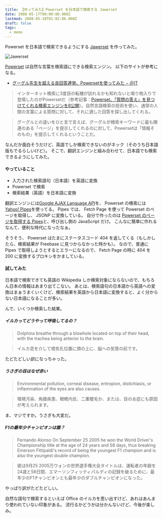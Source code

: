 ```yaml
---
title: 【作ってみた】Powerset を日本語で検索する Jawerset
date: 2008-05-17T00:00:00.000Z
lastmod: 2008-05-18T01:02:06.000Z
draft: false
tags:
  - memo
---
```


Powerset を日本語で検索できるようにする [Jawerset](http://www.machu.jp/jawerset/) を作ってみた。

![Jawerset](@/assets/flickr/2498891995.jpg "Jawerset")

[Powerset](http://www.powerset.com/) は自然な言葉を検索語にできる検索エンジン。 以下のサイトが参考になる。

* [グーグル先生を超える良回答連発、Powersetを使ってみた − ＠IT](http://www.atmarkit.co.jp/news/200805/15/ps.html)

> インターネット検索に3度目の転機が訪れるかも知れないと鳴り物入りで登場したのがPowersetだ（参考記事：[Powerset、「質問の答え」を見つけてくれる検索エンジンをβ公開](http://www.itmedia.co.jp/news/articles/0805/13/news016.html)）。自然言語検索の技術を使い、通常の人間の言葉による質問に対して、それに適した回答を探し出してくれる。

> グーグルとの違いをひと言で言えば、グーグルが検索キーワードに最も関連のある「ページ」を提示してくれるのに対して、Powersetは「情報そのもの」を提示してくれるということだ。

なんだか面白そうだけど、英語でしか検索できないのがネック（そのうち日本語版もでるらしいけど）。 そこで、翻訳エンジンと組み合わせて、日本語でも検索できるようにしてみた。

#### やっていること

* 入力された検索語句（日本語）を英語に変換
* Powerset で検索
* 検索結果（英語）を日本語に変換

翻訳エンジンには[Google AJAX Language API](http://code.google.com/apis/ajaxlanguage/)を、 Powerset の検索には [Yahoo! Pipes](http://pipes.yahoo.com/pipes/)を使ってる。 Pipes では、 Fetch Page を使って Powerset のページを取得し、 JSONP に変換している。 自分で作ったのは [Powerset のページを取得する Pipes](http://pipes.yahoo.com/machu/powerset)と、呼び出し側の JavaScript だけ。 こんなに簡単に作れるなんて、便利な時代になったなぁ。

そうそう、 Powerset はたまにステータスコード 404 を返してくる（もしかしたら、検索結果が Freebase に見つからなかった時かも）。 なので、普通に Pipes で取得しようとするとエラーになるので、 Fetch Page の時に 404 を 200 に変換するプロキシをかましている。

#### 試してみた

日本語で検索できても英語の Wikipedia しか検索対象にならないので、もちろん日本の情報はあまり出てこない。 あとは、検索語句の日本語から英語への変換はまぁうまくいくけど、検索結果を英語から日本語に変換すると、よく分からない日本語になることが多い。

んで、いくつか検索した結果。

##### イルカってどうやって呼吸してるの？

> Dolphins breathe through a blowhole located on top of their head, with the trachea being anterior to the brain.

> イルカ息を介して噴気孔位置に頭の上に、脳への気管の前です。

たどたどしい訳になっちゃった。

##### うさぎの目はなぜ赤い

> Environmental pollution, corneal disease, entropion, distichiasis, or inflammation of the eyes are also causes.

> 環境汚染、角膜疾患、眼瞼内反、二重睫毛か、または、目の炎症にも原因が考えられます。

ま、マジですか。うさぎも大変だ。

##### F1の最年少チャンピオンは誰？

> Fernando Alonso On September 25 2005 he won the World Driver's Championship title at the age of 24 years and 58 days, thus breaking Emerson Fittipaldi's record of being the youngest F1 champion and is also the youngest double champion.

> 彼は9月25 2005万ウォンの世界選手権大会タイトルは、運転者の年齢を24歳と58日間、エマーソンフィッティパルディの記録を破るために、最年少のF1チャンピオンとも最年少のダブルチャンピオンになった。

やっぱり訳がたどたどしい。

自然な語句で検索するといえば Office のイルカを思い出すけど、あれはあんまり使われていない印象がある。 流行るかどうかは分かんないけど、今後が楽しみ。
